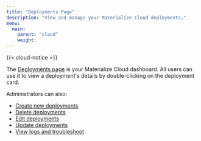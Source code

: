 ```yaml
---
title: "Deployments Page"
description: "View and manage your Materialize Cloud deployments."
menu:
  main:
    parent: "cloud"
    weight:
---
```


{{< cloud-notice >}}

The [Deployments page](http://cloud.materialize.com/deployments) is your Materialize Cloud dashboard. All users can use it to view a deployment's details by double-clicking on the deployment card.

Administrators can also:

* [Create new deployments](../create-deployments)
* [Delete deployments](../delete-deployments)
* [Edit deployments](../edit-deployments)
* [Update deployments](../update-deployments)
* [View logs and troubleshoot](../troubleshoot-cloud)
